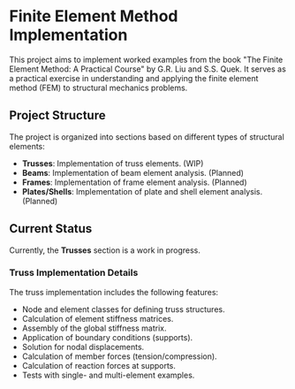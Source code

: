 # Finite Element Method Implementation

This project aims to implement worked examples from the book "The Finite Element Method: A Practical Course" by G.R. Liu and S.S. Quek. It serves as a practical exercise in understanding and applying the finite element method (FEM) to structural mechanics problems.

## Project Structure

The project is organized into sections based on different types of structural elements:

-   **Trusses**: Implementation of truss elements. (WIP)
-   **Beams**: Implementation of beam element analysis. (Planned)
-   **Frames**: Implementation of frame element analysis. (Planned)
-   **Plates/Shells**: Implementation of plate and shell element analysis. (Planned)

## Current Status

Currently, the **Trusses** section is a work in progress.

### Truss Implementation Details

The truss implementation includes the following features:

-   Node and element classes for defining truss structures.
-   Calculation of element stiffness matrices.
-   Assembly of the global stiffness matrix.
-   Application of boundary conditions (supports).
-   Solution for nodal displacements.
-   Calculation of member forces (tension/compression).
-   Calculation of reaction forces at supports.
-   Tests with single- and multi-element examples.
